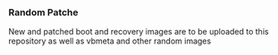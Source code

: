 ### Random Patche
New and patched boot and recovery images are to be uploaded to this repository as well as vbmeta and other random images

